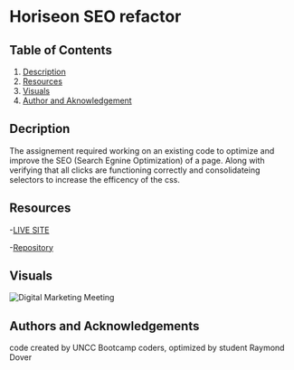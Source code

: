 # Horiseon SEO refactor

## Table of Contents

1. [Description](#description)
2. [Resources](#resources)
3. [Visuals](#visuals)
4. [Author and Aknowledgement](#author-and-aknowledgements)

## Decription

The assignement required working on an existing code to optimize and improve the SEO (Search Egnine Optimization) of a page. Along with verifying that all clicks are functioning correctly and consolidateing selectors to increase the efficency of the css.

## Resources

-[LIVE SITE](https://raydover.github.io/seo-refactor/)

-[Repository](https://github.com/raydover/seo-refactor)

## Visuals

![Digital Marketing Meeting](assets/images/horiseon-searchgit-engine-optimization.png)

## Authors and Acknowledgements

code created by UNCC Bootcamp coders, optimized by student Raymond Dover
